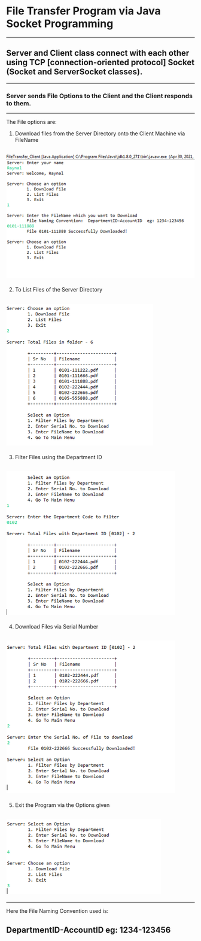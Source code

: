 # File Transfer Program via Java Socket Programming
***

## Server and Client class connect with each other using TCP [connection-oriented protocol] Socket (Socket and ServerSocket classes).
---

### Server sends File Options to the Client and the Client responds to them.
---

The File options are:

1) Download files from the Server Directory onto the Client Machine via FileName

![Capture_FileTransfer_DownloadFile](https://github.com/04xRaynal/File-Transfer_Java-Socket/blob/f31902f15e13b287a3959d24d094dce8cb81c86c/Captured%20Images/Capture_FileTransfer_DownloadFile.PNG)
---

2) To List Files of the Server Directory

![Capture_FileTransfer_ListFiles](https://github.com/04xRaynal/File-Transfer_Java-Socket/blob/f31902f15e13b287a3959d24d094dce8cb81c86c/Captured%20Images/Capture_FileTransfer_ListFiles.PNG)
---

3) Filter Files using the Department ID

![Capture_FileTransfer_ListFilesFilter](https://github.com/04xRaynal/File-Transfer_Java-Socket/blob/f31902f15e13b287a3959d24d094dce8cb81c86c/Captured%20Images/Capture_FileTransfer_ListFilesFilter.PNG)
---

4) Download Files via Serial Number

![Capture_FileTransfer_DownloadFile_SerialNo](https://github.com/04xRaynal/File-Transfer_Java-Socket/blob/f31902f15e13b287a3959d24d094dce8cb81c86c/Captured%20Images/Capture_FileTransfer_DownloadFile_SerialNo.PNG)
---

5) Exit the Program via the Options given

![Capture_FileTransfer_Exit](https://github.com/04xRaynal/File-Transfer_Java-Socket/blob/f31902f15e13b287a3959d24d094dce8cb81c86c/Captured%20Images/Capture_FileTransfer_End.PNG)
---

***
Here the File Naming Convention used is: 

DepartmentID-AccountID  eg:  1234-123456
---